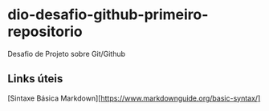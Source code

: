 # dio-desafio-github-primeiro-repositorio
Desafio de Projeto sobre Git/Github

## Links úteis
[Sintaxe Básica Markdown][https://www.markdownguide.org/basic-syntax/]
